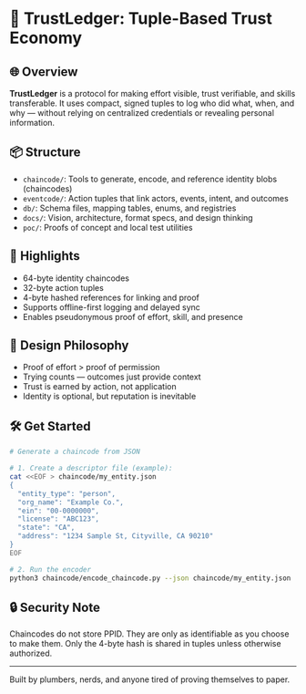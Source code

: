 # 🧾 TrustLedger: Tuple-Based Trust Economy

## 🌐 Overview
**TrustLedger** is a protocol for making effort visible, trust verifiable, and skills transferable. It uses compact, signed tuples to log who did what, when, and why — without relying on centralized credentials or revealing personal information.

## 📦 Structure

- `chaincode/`: Tools to generate, encode, and reference identity blobs (chaincodes)
- `eventcode/`: Action tuples that link actors, events, intent, and outcomes
- `db/`: Schema files, mapping tables, enums, and registries
- `docs/`: Vision, architecture, format specs, and design thinking
- `poc/`: Proofs of concept and local test utilities

## 📌 Highlights

- 64-byte identity chaincodes
- 32-byte action tuples
- 4-byte hashed references for linking and proof
- Supports offline-first logging and delayed sync
- Enables pseudonymous proof of effort, skill, and presence

## 🧠 Design Philosophy

- Proof of effort > proof of permission
- Trying counts — outcomes just provide context
- Trust is earned by action, not application
- Identity is optional, but reputation is inevitable

## 🛠️ Get Started

```bash
# Generate a chaincode from JSON

# 1. Create a descriptor file (example):
cat <<EOF > chaincode/my_entity.json
{
  "entity_type": "person",
  "org_name": "Example Co.",
  "ein": "00-0000000",
  "license": "ABC123",
  "state": "CA",
  "address": "1234 Sample St, Cityville, CA 90210"
}
EOF

# 2. Run the encoder
python3 chaincode/encode_chaincode.py --json chaincode/my_entity.json

```

## 🔒 Security Note

Chaincodes do not store PPID. They are only as identifiable as you choose to make them. Only the 4-byte hash is shared in tuples unless otherwise authorized.

---

Built by plumbers, nerds, and anyone tired of proving themselves to paper.
